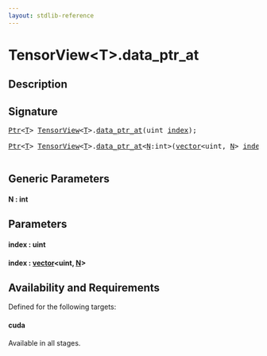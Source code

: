 ```yaml
---
layout: stdlib-reference
---
```


# TensorView\<T\>\.data\_ptr\_at

## Description





## Signature 

<pre>
<a href="index.html" class="code_type">Ptr</a>&lt;<a href="index.html#typeparam-T" class="code_type">T</a>&gt; <a href="index.html" class="code_type">TensorView</a>&lt;<a href="index.html#typeparam-T" class="code_type">T</a>&gt;.<a href="data_ptr_at.html">data_ptr_at</a>(<span class="code_keyword">uint</span> <a href="data_ptr_at.html#decl-index" class="code_param">index</a>);

<a href="index.html" class="code_type">Ptr</a>&lt;<a href="index.html#typeparam-T" class="code_type">T</a>&gt; <a href="index.html" class="code_type">TensorView</a>&lt;<a href="index.html#typeparam-T" class="code_type">T</a>&gt;.<a href="data_ptr_at.html">data_ptr_at</a>&lt;<a href="data_ptr_at.html#decl-N" class="code_var">N</a>:<span class="code_keyword">int</span>&gt;(<a href="index.html" class="code_type">vector</a>&lt;<span class="code_keyword">uint</span>, <a href="data_ptr_at.html#decl-N" class="code_var">N</a>&gt; <a href="data_ptr_at.html#decl-index" class="code_param">index</a>);

</pre>

## Generic Parameters

####  <a id="decl-N"></a>N  : int

## Parameters

####  <a id="decl-index"></a>index  : uint
####  <a id="decl-index"></a>index  : [vector](../vector/index)\<uint, [N](../vector/index#decl-N)\>

## Availability and Requirements

Defined for the following targets:

#### cuda
Available in all stages.



